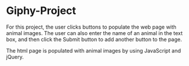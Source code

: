 # Giphy-Project

For this project, the user clicks buttons to populate the web page with animal images. The user can also enter the name of an animal in the text box, and then click the Submit button to add another button to the page.

The html page is populated with animal images by using JavaScript and jQuery. 